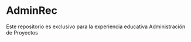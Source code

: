 AdminRec
========

Este repositorio es exclusivo para la experiencia educativa Administración de Proyectos


